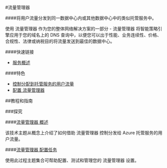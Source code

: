 

<properties linkid="流量管理器" urlDisplayName="Windows Azure 流量管理器" pageTitle="流量管理器 - Azure 微软云" metaKeywords="Azure 流量管理器,Traffic Manager,流量分发,流量控制,DNS查询," description="将用户流量分发到同一数据中心内或其他数据中心中的类似托管服务中。使用 流量管理器 作为您的整体网络解决方案的一部分 - 流量管理器 将智能策略引擎应用于您的域名上的 DNS 查询中，以便您可以出于性能、业务连续性、价格、合规性、法律或纳税目的将流量发送到最佳的数据中心。" metaCanonical="" services="流量管理器" documentationCenter="Services" title="Learn how 流量管理器 distributes user traffic to hosted services within or across data centers" authors="" solutions="" manager="" editor="Eric Chen" />
<tags ms.service="流量管理器"
    ms.date="03/23/2015"
    wacn.date=""
    />


#流量管理器

####将用户流量分发到同一数据中心内或其他数据中心中的类似托管服务中。

使用 流量管理器 作为您的整体网络解决方案的一部分 - 流量管理器 将智能策略引擎应用于您的域名上的 DNS 查询中，以便您可以出于性能、业务连续性、价格、合规性、法律或纳税目的将流量发送到最佳的数据中心。

####快速链接

-   [服务概述](/home/features/traffic-manager/)


####特色

-   [控制分配到托管服务的用户流量](http://msdn.microsoft.com/zh-cn/library/azure/hh744833.aspx)
-   [配置 流量管理器](http://msdn.microsoft.com/zh-cn/library/azure/hh744830.aspx)

##教程和指南

###探究

####[流量管理器 概述](http://msdn.microsoft.com/zh-cn/library/azure/hh744833.aspx)

该技术主题从概念上介绍了如何借助 流量管理器 控制分发给 Azure 托管服务的用户流量。

####[流量管理器 配置任务](http://msdn.microsoft.com/zh-cn/library/azure/hh744830.aspx)

使用此过程主题集合可帮助配置、测试和管理您的 流量管理器 设置。



